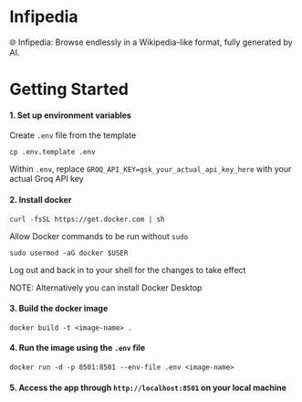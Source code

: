 # Infipedia
🌐 Infipedia: Browse endlessly in a Wikipedia-like format, fully generated by AI.

# Getting Started

#### **1. Set up environment variables**

   Create `.env` file from the template
   ```
   cp .env.template .env
   ```
   Within `.env`, replace `GROQ_API_KEY=gsk_your_actual_api_key_here` with your actual Groq API key
   
#### **2. Install docker**
  ```
  curl -fsSL https://get.docker.com | sh
  ```
  Allow Docker commands to be run without `sudo`
  ```
  sudo usermod -aG docker $USER
  ```
  Log out and back in to your shell for the changes to take effect

  NOTE: Alternatively you can install Docker Desktop

#### **3. Build the docker image**
  ```
  docker build -t <image-name> .
  ```

#### **4. Run the image using the `.env` file**
  ```
  docker run -d -p 8501:8501 --env-file .env <image-name>
  ```

#### **5. Access the app through ``http://localhost:8501`` on your local machine**

